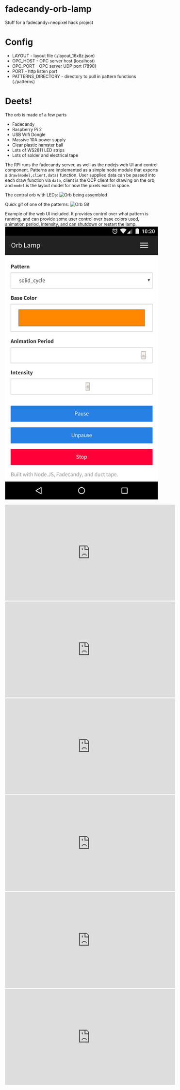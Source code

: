 # fadecandy-orb-lamp
Stuff for a fadecandy+neopixel hack project

# Config

* LAYOUT - layout file (./layout_16x8z.json)
* OPC_HOST - OPC server host (localhost)
* OPC_PORT - OPC server UDP port (7890)
* PORT - http listen port
* PATTERNS_DIRECTORY - directory to pull in pattern functions (./patterns)

# Deets!

The orb is made of a few parts
* Fadecandy
* Raspberry Pi 2
* USB Wifi Dongle
* Massive 10A power supply
* Clear plastic hamster ball
* Lots of WS2811 LED strips
* Lots of solder and electrical tape

The RPi runs the fadecandy server, as well as the nodejs web UI and control component. Patterns are implemented as a simple node module that exports a `draw(model,client,data)` function. User supplied data can be passed into each draw function via `data`, client is the OCP client for drawing on the orb, and `model` is the layout model for how the pixels exist in space.

The central orb with LEDs:
![Orb being assembled](https://67.media.tumblr.com/41319c58181af70b657ea51ce22f9b04/tumblr_o1jj0wGjIN1suda6jo1_1280.gif)

Quick gif of one of the patterns:
![Orb Gif](https://67.media.tumblr.com/bad5ecad38fd4f0ad5e198a64c960325/tumblr_o3cfvjADXQ1suda6jo1_r1_400.gif)

Example of the web UI included. It provides control over what pattern is running, and can provide some user control over base colors used, animation period, intensity, and can shutdown or restart the lamp.
![Web UI](https://raw.githubusercontent.com/byxorna/fadecandy-orb-lamp/master/images/Screenshot_20160703-102027.png)

<iframe width="560" height="315" src="https://www.youtube.com/embed/iKaMXoh2JyU" frameborder="0" allowfullscreen></iframe>

<iframe width="560" height="315" src="https://www.youtube.com/embed/lEtLCduEgj4" frameborder="0" allowfullscreen></iframe>

<iframe width="560" height="315" src="https://www.youtube.com/embed/9Epn-c5ENxA" frameborder="0" allowfullscreen></iframe>

<iframe width="560" height="315" src="https://www.youtube.com/embed/KWW0QkA8xVI" frameborder="0" allowfullscreen></iframe>

<iframe width="560" height="315" src="https://www.youtube.com/embed/ZDA5kHAtc8I" frameborder="0" allowfullscreen></iframe>

<iframe width="560" height="315" src="https://www.youtube.com/embed/154zMtVKbKg" frameborder="0" allowfullscreen></iframe>
